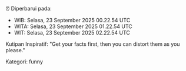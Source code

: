 ⏰ Diperbarui pada:
- WIB: Selasa, 23 September 2025 00.22.54 UTC
- WITA: Selasa, 23 September 2025 01.22.54 UTC
- WIT: Selasa, 23 September 2025 02.22.54 UTC

Kutipan Inspiratif:
"Get your facts first, then you can distort them as you please."


Kategori: funny

